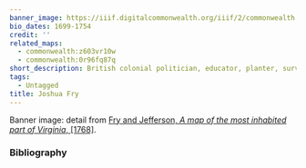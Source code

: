 ```yaml
---
banner_image: https://iiif.digitalcommonwealth.org/iiif/2/commonwealth:q524mt69t/6312,6941,8728,3981/,1200/0/default.jpg
bio_dates: 1699-1754
credit: ''
related_maps:
  - commonwealth:z603vr10w
  - commonwealth:0r96fq87q
short_description: British colonial politician, educator, planter, surveyor, and cartographer
tags:
  - Untagged
title: Joshua Fry
---
```



<p>Banner image: detail from <a href="/maps/commonwealth:q524mt68j">Fry and Jefferson,&nbsp;<em>A map of the most inhabited part of Virginia</em>,&nbsp;[1768]</a>.</p>

### Bibliography



